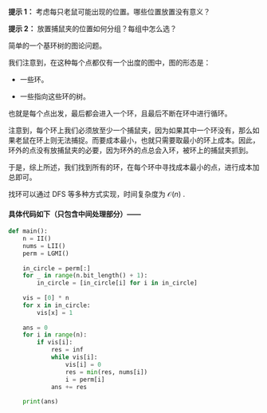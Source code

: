 **提示 1：** 考虑每只老鼠可能出现的位置。哪些位置放置没有意义？

**提示 2：** 放置捕鼠夹的位置如何分组？每组中怎么选？

简单的一个基环树的图论问题。

我们注意到，在这种每个点都仅有一个出度的图中，图的形态是：

- 一些环。

- 一些指向这些环的树。

也就是每个点出发，最后都会进入一个环，且最后不断在环中进行循环。

注意到，每个环上我们必须放至少一个捕鼠夹，因为如果其中一个环没有，那么如果老鼠在环上则无法捕捉。而要成本最小，也就只需要取最小的环上成本。因此，环外的点没有放捕鼠夹的必要，因为环外的点总会入环，被环上的捕鼠夹抓到。

于是，综上所述，我们找到所有的环，在每个环中寻找成本最小的点，进行成本加总即可。

找环可以通过 DFS 等多种方式实现，时间复杂度为 $\mathcal{O}(n)$ .

#### 具体代码如下（只包含中间处理部分）——

```Python []
def main():
    n = II()
    nums = LII()
    perm = LGMI()
     
    in_circle = perm[:]
    for _ in range(n.bit_length() + 1):
        in_circle = [in_circle[i] for i in in_circle]
     
    vis = [0] * n
    for x in in_circle:
        vis[x] = 1
     
    ans = 0
    for i in range(n):
        if vis[i]:
            res = inf
            while vis[i]:
                vis[i] = 0
                res = min(res, nums[i])
                i = perm[i]
            ans += res
     
    print(ans)
```
